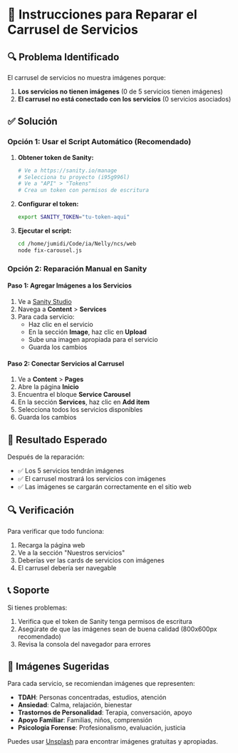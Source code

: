 
# 🔧 Instrucciones para Reparar el Carrusel de Servicios

## 🔍 Problema Identificado

El carrusel de servicios no muestra imágenes porque:

1. **Los servicios no tienen imágenes** (0 de 5 servicios tienen imágenes)
2. **El carrusel no está conectado con los servicios** (0 servicios asociados)

## ✅ Solución

### Opción 1: Usar el Script Automático (Recomendado)

1. **Obtener token de Sanity:**
   ```bash
   # Ve a https://sanity.io/manage
   # Selecciona tu proyecto (i95g996l)
   # Ve a "API" > "Tokens"
   # Crea un token con permisos de escritura
   ```

2. **Configurar el token:**
   ```bash
   export SANITY_TOKEN="tu-token-aqui"
   ```

3. **Ejecutar el script:**
   ```bash
   cd /home/jumidi/Code/ia/Nelly/ncs/web
   node fix-carousel.js
   ```

### Opción 2: Reparación Manual en Sanity

#### Paso 1: Agregar Imágenes a los Servicios

1. Ve a [Sanity Studio](https://i95g996l.sanity.studio)
2. Navega a **Content** > **Services**
3. Para cada servicio:
   - Haz clic en el servicio
   - En la sección **Image**, haz clic en **Upload**
   - Sube una imagen apropiada para el servicio
   - Guarda los cambios

#### Paso 2: Conectar Servicios al Carrusel

1. Ve a **Content** > **Pages**
2. Abre la página **Inicio**
3. Encuentra el bloque **Service Carousel**
4. En la sección **Services**, haz clic en **Add item**
5. Selecciona todos los servicios disponibles
6. Guarda los cambios

## 🎯 Resultado Esperado

Después de la reparación:

- ✅ Los 5 servicios tendrán imágenes
- ✅ El carrusel mostrará los servicios con imágenes
- ✅ Las imágenes se cargarán correctamente en el sitio web

## 🔍 Verificación

Para verificar que todo funciona:

1. Recarga la página web
2. Ve a la sección "Nuestros servicios"
3. Deberías ver las cards de servicios con imágenes
4. El carrusel debería ser navegable

## 📞 Soporte

Si tienes problemas:

1. Verifica que el token de Sanity tenga permisos de escritura
2. Asegúrate de que las imágenes sean de buena calidad (800x600px recomendado)
3. Revisa la consola del navegador para errores

## 🎨 Imágenes Sugeridas

Para cada servicio, se recomiendan imágenes que representen:

- **TDAH**: Personas concentradas, estudios, atención
- **Ansiedad**: Calma, relajación, bienestar
- **Trastornos de Personalidad**: Terapia, conversación, apoyo
- **Apoyo Familiar**: Familias, niños, comprensión
- **Psicología Forense**: Profesionalismo, evaluación, justicia

Puedes usar [Unsplash](https://unsplash.com) para encontrar imágenes gratuitas y apropiadas.

